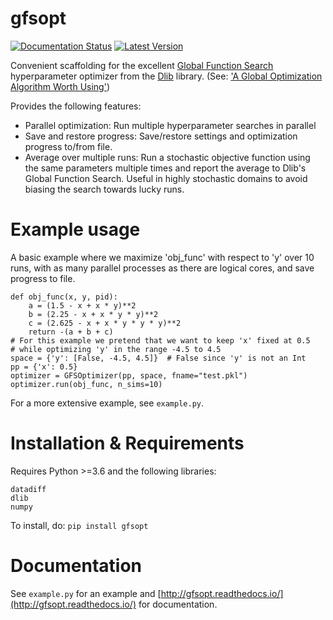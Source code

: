 # gfsopt
[![Documentation Status](https://readthedocs.org/projects/gfsopt/badge/?version=latest)](https://gfsopt.readthedocs.io/en/latest/?badge=latest)
[![Latest Version](https://pypip.in/version/gfsopt/badge.svg)](https://pypi.python.org/pypi/gfsopt/)

Convenient scaffolding for the excellent
[Global Function Search](http://dlib.net/optimization.html#global_function_search) 
hyperparameter optimizer from the [Dlib](http://dlib.net) library. 
(See: ['A Global Optimization Algorithm Worth Using'](http://blog.dlib.net/2017/12/a-global-optimization-algorithm-worth.html))

Provides the following features:
* Parallel optimization: Run multiple hyperparameter searches in parallel
* Save and restore progress: Save/restore settings and optimization progress to/from file.
* Average over multiple runs: Run a stochastic objective function using the same
parameters multiple times and report the average to Dlib's Global Function
Search. Useful in highly stochastic domains to avoid biasing the search towards
lucky runs.
# Example usage
A basic example where we maximize 'obj_func' with respect to 'y' over 10 runs,
with as many parallel processes as there are logical cores, and save progress to file.
```
def obj_func(x, y, pid):
    a = (1.5 - x + x * y)**2
    b = (2.25 - x + x * y * y)**2
    c = (2.625 - x + x * y * y * y)**2
    return -(a + b + c)
# For this example we pretend that we want to keep 'x' fixed at 0.5
# while optimizing 'y' in the range -4.5 to 4.5
space = {'y': [False, -4.5, 4.5]}  # False since 'y' is not an Int
pp = {'x': 0.5}
optimizer = GFSOptimizer(pp, space, fname="test.pkl")
optimizer.run(obj_func, n_sims=10)
```
For a more extensive example, see `example.py`.

# Installation & Requirements
Requires Python >=3.6 and the following libraries:
```
datadiff
dlib
numpy
```
To install, do:
`pip install gfsopt`

# Documentation
See `example.py` for an example and [http://gfsopt.readthedocs.io/](http://gfsopt.readthedocs.io/)
for documentation.
